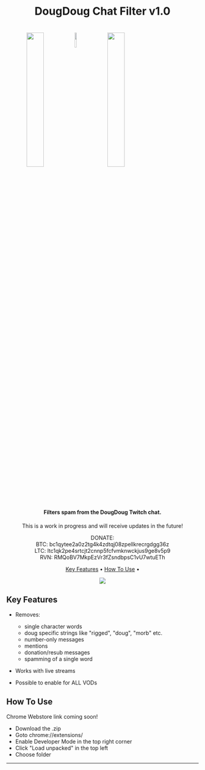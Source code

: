 <h1 align="center">
DougDoug Chat Filter v1.0
</h1>
<h1 align="center">
  <img src="https://i.ibb.co/4d7x1Fr/before.gif" style="float: left; width: 30%; margin-right: 1%; margin-bottom: 0.5em;">
  <img src="https://i.ibb.co/3N1Qb1x/arrow-1.png" style="float: left; width: 10%; margin-right: 1%; margin-center: 0.5em;">
  <img src="https://i.ibb.co/1LKPkFq/after.gif" style="float: left; width: 30%; margin-right: 1%; margin-bottom: 0.5em;">
  <p style="clear: both;">
  <br>
</h1>

<h4 align="center">Filters spam from the DougDoug Twitch chat.</h4>
<p align="center">
This is a work in progress and will receive updates in the future!
</p>
<p align="center">
DONATE:<br>
BTC:
bc1qytee2a0z2tg4k4zdtqj08zpellkrecrgdgg36z<br>
LTC:
ltc1qk2pe4srtcjt2cnnp5fcfvmknwckjus9ge8v5p9<br>
RVN:
RMQoBV7MkpEzVr3fZsndbpsC1vU7wtuETh<br>
</p>

<p align="center">
  <a href="#key-features">Key Features</a> •
  <a href="#how-to-use">How To Use</a> •
</p>


<p align="center">
  <img src="https://i.ibb.co/K6mF9Q3/ui.png"> 
</p>


## Key Features

* Removes: 
  - single character words
  - doug specific strings like "rigged", "doug", "morb" etc.
  - number-only messages
  - mentions
  - donation/resub messages
  - spamming of a single word
  
* Works with live streams
* Possible to enable for ALL VODs

## How To Use

Chrome Webstore link coming soon!

* Download the .zip
* Goto chrome://extensions/
* Enable Developer Mode in the top right corner
* Click "Load unpacked" in the top left
* Choose folder




---


